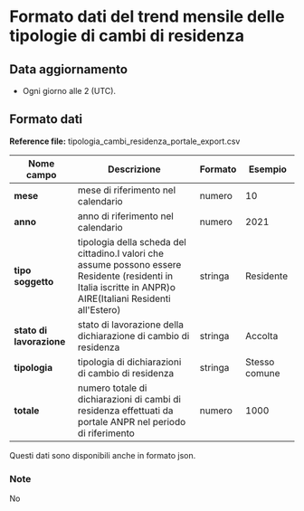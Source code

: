 # Formato dati del trend mensile delle tipologie di cambi di residenza 

## Data aggiornamento
- Ogni giorno alle 2 (UTC). 

## Formato dati

**Reference file:** tipologia_cambi_residenza_portale_export.csv<br>

| Nome campo                  | Descrizione                       | Formato                       | Esempio             |
|-----------------------------|-----------------------------------|-------------------------------|---------------------|
| **mese**       | mese di riferimento nel calendario              | numero                   | 10       |
| **anno**  | anno di riferimento nel calendario  |   numero     |        2021         |
| **tipo soggetto**      | tipologia della scheda del cittadino.I valori che assume possono essere Residente (residenti in Italia iscritte in ANPR)o AIRE(Italiani Residenti all'Estero)| stringa             | Residente   | 
| **stato di lavorazione**      | stato di lavorazione della dichiarazione di cambio di residenza| stringa    | Accolta   |
| **tipologia**      | tipologia di dichiarazioni di cambio di residenza| stringa    | Stesso comune  |
| **totale**      | numero totale di dichiarazioni di cambi di residenza effettuati da portale ANPR nel periodo di riferimento| numero             | 1000   |

Questi dati sono disponibili anche in formato json.

### Note
No